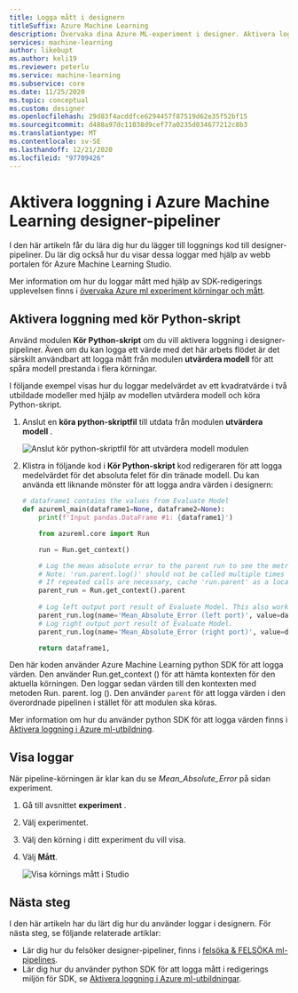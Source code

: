 ```yaml
---
title: Logga mått i designern
titleSuffix: Azure Machine Learning
description: Övervaka dina Azure ML-experiment i designer. Aktivera loggning med hjälp av modulen kör Python-skript och Visa de loggade resultaten i Studio.
services: machine-learning
author: likebupt
ms.author: keli19
ms.reviewer: peterlu
ms.service: machine-learning
ms.subservice: core
ms.date: 11/25/2020
ms.topic: conceptual
ms.custom: designer
ms.openlocfilehash: 29d83f4acddfce6294457f87519d62e35f52bf15
ms.sourcegitcommit: d488a97dc11038d9cef77a0235d034677212c8b3
ms.translationtype: MT
ms.contentlocale: sv-SE
ms.lasthandoff: 12/21/2020
ms.locfileid: "97709426"
---
```

# <a name="enable-logging-in-azure-machine-learning-designer-pipelines"></a>Aktivera loggning i Azure Machine Learning designer-pipeliner


I den här artikeln får du lära dig hur du lägger till loggnings kod till designer-pipeliner. Du lär dig också hur du visar dessa loggar med hjälp av webb portalen för Azure Machine Learning Studio.

Mer information om hur du loggar mått med hjälp av SDK-redigerings upplevelsen finns i [övervaka Azure ml experiment körningar och mått](how-to-track-experiments.md).

## <a name="enable-logging-with-execute-python-script"></a>Aktivera loggning med kör Python-skript

Använd modulen __Kör Python-skript__ om du vill aktivera loggning i designer-pipeliner. Även om du kan logga ett värde med det här arbets flödet är det särskilt användbart att logga mått från modulen __utvärdera modell__ för att spåra modell prestanda i flera körningar.

I följande exempel visas hur du loggar medelvärdet av ett kvadratvärde i två utbildade modeller med hjälp av modellen utvärdera modell och köra Python-skript.

1. Anslut en __köra python-skriptfil__ till utdata från modulen __utvärdera modell__ .

    ![Anslut kör python-skriptfil för att utvärdera modell modulen](./media/how-to-track-experiments/designer-logging-pipeline.png)

1. Klistra in följande kod i __Kör Python-skript__ kod redigeraren för att logga medelvärdet för det absoluta felet för din tränade modell. Du kan använda ett liknande mönster för att logga andra värden i designern:

    ```python
    # dataframe1 contains the values from Evaluate Model
    def azureml_main(dataframe1=None, dataframe2=None):
        print(f'Input pandas.DataFrame #1: {dataframe1}')
    
        from azureml.core import Run
    
        run = Run.get_context()
    
        # Log the mean absolute error to the parent run to see the metric in the run details page.
        # Note: 'run.parent.log()' should not be called multiple times because of performance issues.
        # If repeated calls are necessary, cache 'run.parent' as a local variable and call 'log()' on that variable.
        parent_run = Run.get_context().parent
        
        # Log left output port result of Evaluate Model. This also works when evaluate only 1 model.
        parent_run.log(name='Mean_Absolute_Error (left port)', value=dataframe1['Mean_Absolute_Error'][0])
        # Log right output port result of Evaluate Model.
        parent_run.log(name='Mean_Absolute_Error (right port)', value=dataframe1['Mean_Absolute_Error'][1])

        return dataframe1,
    ```
    
Den här koden använder Azure Machine Learning python SDK för att logga värden. Den använder Run.get_context () för att hämta kontexten för den aktuella körningen. Den loggar sedan värden till den kontexten med metoden Run. parent. log (). Den använder `parent` för att logga värden i den överordnade pipelinen i stället för att modulen ska köras.

Mer information om hur du använder python SDK för att logga värden finns i [Aktivera loggning i Azure ml-utbildning](how-to-track-experiments.md).

## <a name="view-logs"></a>Visa loggar

När pipeline-körningen är klar kan du se *Mean_Absolute_Error* på sidan experiment.

1. Gå till avsnittet **experiment** .
1. Välj experimentet.
1. Välj den körning i ditt experiment du vill visa.
1. Välj **Mått**.

    ![Visa körnings mått i Studio](./media/how-to-track-experiments/experiment-page-metrics-across-runs.png)

## <a name="next-steps"></a>Nästa steg

I den här artikeln har du lärt dig hur du använder loggar i designern. För nästa steg, se följande relaterade artiklar:


* Lär dig hur du felsöker designer-pipeliner, finns i [felsöka & FELSÖKA ml-pipelines](how-to-debug-pipelines.md#azure-machine-learning-designer).
* Lär dig hur du använder python SDK för att logga mått i redigerings miljön för SDK, se [Aktivera loggning i Azure ml-utbildningar](how-to-track-experiments.md).
